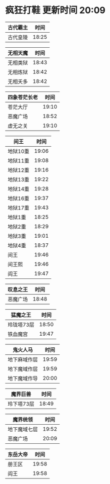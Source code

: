 # 疯狂打鞋 更新时间 20:09

| 古代霸主   | 时间    |
|--------|-------|
| 古代皇陵 | 18:25 |

| 无相天魔   | 时间    |
|--------|-------|
| 无相类狱 | 18:43 |
| 无相炼狱 | 18:42 |
| 无相夭多 | 18:42 |

| 四象苍茫长老   | 时间    |
|--------|-------|
| 苍茫大厅 | 19:10 |
| 恶魔广场 | 18:52 |
| 虚无之关 | 19:10 |

| 间王   | 时间    |
|--------|-------|
| 地狱10重 | 19:06 |
| 地狱11重 | 19:08 |
| 地狱12重 | 19:16 |
| 地狱13重 | 19:22 |
| 地狱14重 | 19:28 |
| 地狱16重 | 19:37 |
| 地狱17重 | 19:43 |
| 地狱1重 | 18:25 |
| 地狱2重 | 18:29 |
| 地狱3重 | 19:01 |
| 地狱4重 | 18:37 |
| 间王 | 19:46 |
| 间王熙 | 19:46 |
| 阎王 | 19:47 |

| 叹息之王   | 时间    |
|--------|-------|
| 恶魔广场 | 18:48 |

| 猛魔之王   | 时间    |
|--------|-------|
| 玲珑塔73层 | 18:50 |
| 铁血魔宫 | 19:47 |

| 鬼火人马   | 时间    |
|--------|-------|
| 地下麻域作层 | 19:59 |
| 地下魔域作层 | 19:59 |
| 地下魔域作导 | 20:00 |

| 魔界巨兽   | 时间    |
|--------|-------|
| 玲下塔73层 | 18:49 |

| 魔界统领   | 时间    |
|--------|-------|
| 地下魔域七层 | 19:52 |
| 恶魔广场 | 20:09 |

| 东岳大帝   | 时间    |
|--------|-------|
| 册王区 | 19:58 |
| 阎王 | 19:58 |